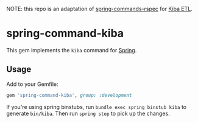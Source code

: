 NOTE: this repo is an adaptation of [spring-commands-rspec](https://github.com/jonleighton/spring-commands-rspec) for [Kiba ETL](http://kiba-etl.org/).

# spring-command-kiba

This gem implements the `kiba` command for
[Spring](https://github.com/jonleighton/spring).

## Usage

Add to your Gemfile:

``` ruby
gem 'spring-command-kiba', group: :development
```

If you're using spring binstubs, run `bundle exec spring binstub kiba` to generate `bin/kiba`.
Then run `spring stop` to pick up the changes.
